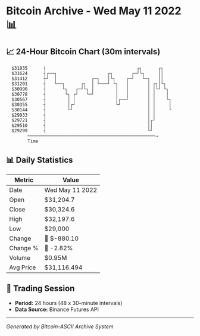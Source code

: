 # Bitcoin Archive - Wed May 11 2022 📊

## 📈 24-Hour Bitcoin Chart (30m intervals)

```
  $31835      ┤                                  ┌┐      ┌┐    
  $31624      ┤┌──┐                   ┌┐       ┌─┘└┐     ││    
  $31412      ┼┘  │             ┌─┐   │└┐    ┌─┘   └─┐   ││    
  $31201      ┤   └──┐      ┌┐  │ └───┘ └┐   │       │ ┌┐│└┐   
  $30990      ┤      └┐   ┌─┘└┐ │        │   │       │ │└┘ └┐  
  $30778      ┤       └┐ ┌┘   └─┘        │   │       │ │    │  
  $30567      ┤        │ │               │┌──┘       │ │    └┐ 
  $30355      ┤        │┌┘               └┘          │ │     │ 
  $30144      ┤        └┘                            │ │     └ 
  $29933      ┤                                      │ │       
  $29721      ┤                                      │┌┘       
  $29510      ┤                                      ││        
  $29299      ┤                                      └┘        
        ────────────────────────────────────────────────→
        Time
```

## 📊 Daily Statistics

| Metric | Value |
|--------|-------|
| Date | Wed May 11 2022 |
| Open | $31,204.7 |
| Close | $30,324.6 |
| High | $32,197.6 |
| Low | $29,000 |
| Change | 🔴 $-880.10 |
| Change % | 🔴 -2.82% |
| Volume | $0.95M |
| Avg Price | $31,116.494 |

## 📅 Trading Session

- **Period:** 24 hours (48 x 30-minute intervals)
- **Data Source:** Binance Futures API

---
*Generated by Bitcoin-ASCII Archive System*
